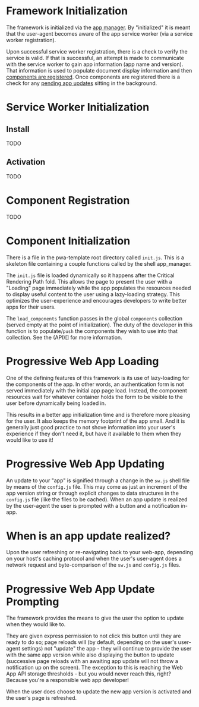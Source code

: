 # Framework Initialization

The framework is initialized via the [app manager](APP_SHELL.md#App_Manager). By "initialized" it is meant that the user-agent becomes aware of the app service worker (via a service worker registration).

Upon successful service worker registration, there is a check to verify the service is valid. If that is successful, an attempt is made to communicate with the service worker to gain app information (app name and version). That information is used to populate document display information and then [components are registered](WORKFLOW.md#Component_Registration). Once components are registered there is a check for any [pending app updates](WORKFLOW.md#Progressive_Web_App_Updating) sitting in the background.

# Service Worker Initialization

## Install

TODO

## Activation

TODO

# Component Registration

TODO

# Component Initialization

There is a file in the pwa-template root directory called `init.js`. This is a skeleton file containing a couple functions called by the shell app_manager.

The `init.js` file is loaded dynamically so it happens after the Critical Rendering Path fold. This allows the page to present the user with a "Loading" page immediately while the app populates the resources needed to display useful content to the user using a lazy-loading strategy. This optimizes the user-experience and encourages developers to write better apps for their users.

The `load_components` function passes in the global `components` collection (served empty at the point of initialization). The duty of the developer in this function is to populate/`push` the components they wish to use into that collection. See the (API)[] for more information.

# Progressive Web App Loading

One of the defining features of this framework is its use of lazy-loading for the components of the app. In other words, an authentication form is not served immediately with the initial app page load. Instead, the component resources wait for whatever container holds the form to be visible to the user before dynamically being loaded in.

This results in a better app initialization time and is therefore more pleasing for the user. It also keeps the memory footprint of the app small. And it is generally just good practice to not shove information into your user's experience if they don't need it, but have it available to them when they would like to use it!

# Progressive Web App Updating

An update to your "app" is signified through a change in the `sw.js` shell file by means of the `config.js` file. This may come as just an increment of the app version string or through explicit changes to data structures in the `config.js` file (like the files to be cached). When an app update is realized by the user-agent the user is prompted with a button and a notification in-app.

# When is an app update realized?

Upon the user refreshing or re-navigating back to your web-app, depending on your host's caching protocol and when the user's user-agent does a network request and byte-comparison of the `sw.js` and `config.js` files.

# Progressive Web App Update Prompting

The framework provides the means to give the user the option to update when they would like to.

They are given express permission to not click this button until they are ready to do so; page reloads will (by default, depending on the user's user-agent settings) not "update" the app - they will continue to provide the user with the same app version while also displaying the button to update (successive page reloads with an awaiting app update will not throw a notification up on the screen). The exception to this is reaching the Web App API storage thresholds - but you would never reach this, right? Because you're a responsible web app developer!

When the user does choose to update the new app version is activated and the user's page is refreshed.
